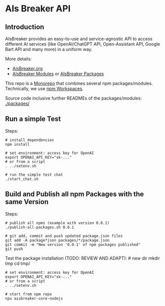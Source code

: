 # AIs Breaker API

## Introduction

AIsBreaker provides an easy-to-use and service-agnostic API to access different AI services
(like OpenAI/ChatGPT API, Open-Assistant API, Google Bart API and many more)
in a uniform way. 

More details:
- [AIsBreaker.org](https://aisbreaker.org/)
- [AIsBreaker Modules](https://aisbreaker.org/docs/aisbreaker-modules.html) or [AIsBreaker Packages](https://aisbreaker.org/docs/aisbreaker-packages.html)

This repo is a [Monorepo](https://aisbreaker.org/docs/monorepo.html) that combines several npm packages/modules.
Technically, we use [npm Workspaces](https://docs.npmjs.com/cli/v9/using-npm/workspaces). 

Source code inclusive further READMEs of the packages/modules: [./packages/](./packages/)


## Run a simple Test

Steps:

    # install dependencies
    npm install

    # set environment: access key for OpenAI
    export OPENAI_API_KEY="sk-..."
    # or from a script
    . ../setenv.sh

    # run the simple test chat
    ./start_chat.sh


## Build and Publish all npm Packages with the same Version

Steps:

    # publish all npms (example with version 0.0.1)
    ./publish-all-packages.sh 0.0.1

    # git add, commit and push updated package.json files
    git add -A package*json packages/*/package.json
    git commit -m "New version '0.0.1' of npm packages published"
    git push
    

Test the package installation (TODO: REVIEW AND ADAPT):
    # new dir
    mkdir tmp
    cd tmp/

    # set environment: access key for OpenAI
    export OPENAI_API_KEY="sk-..."
    # or from a script
    . ../setenv.sh

    # start from npm repo
    npx aisbreaker-core-nodejs

